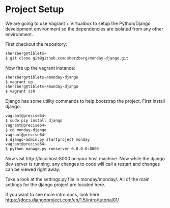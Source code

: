 Project Setup
=============

We are going to use Vagrant + Virtualbox to setup the Python/Django development environment so the dependencies are isolated from any other environment.

First checkout the repository:

```bash
sherzberg@tiblets~
$ git clone git@github.com:sherzberg/monday-django.git
```

Now fire up the vagrant instance:

```bash
sherzberg@tiblets~/monday-django
$ vagrant up
sherzberg@tiblets~/monday-django
$ vagrant ssh
```

Django has some utility commands to help bootstrap the project. First install django:

```bash
vagrant@precise64~
$ sudo pip install django
vagrant@precise64~
$ cd monday-django
vagrant@precise64~
$ django-admin.py startproject monday
vagrant@precise64~
$ python manage.py runserver 0.0.0.0:8000
```

Now visit http://localhost:8000 on your host machine. Now while the django dev server is running, any changes to code will call a restart and changes can be viewed right away.

Take a look at the settings.py file in monday/monday/. All of the main settings for the django project are located here.

If you want to see more intro docs, look here https://docs.djangoproject.com/en/1.5/intro/tutorial01/
